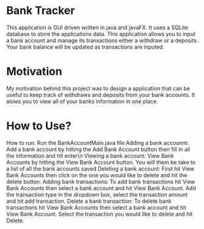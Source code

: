 # Bank Tracker

This application is GUI driven written in java and javaFX. It uses a SQLite database to store the applications data. This application allows you to input a bank account and manage its transactions either a withdraw or a deposits. Your bank balance will be updated as transactions are inputed. 

# Motivation

My motivation behind this project was to design a application that can be useful to keep track of withdraws and deposits from your bank accounts. It alows you to view all of your banks information in one place. 

# How to Use?

How to run: Run the BankAccountMain.java file
Adding a bank accounnt: Add a bank account by hitting the Add Bank Account button then fill in all the information and hit enter\n
Viewing a bank account: View Bank Accounts by hitting the View Bank Account button. You will them be take to a list of all the bank accounts saved
Deleting a bank account: First hit View Bank Accounts then click on the one you would like to delete and hit the delete button.
Adding bank transactions: To add bank transactions hit View Bank Accounts then select a bank account and hit View Bank Account. Add the transaction type in the dropdown box, select the transaction amount and hit add transaction.
Delete a bank transaction: To delete bank transactions hit View Bank Accounts then select a bank account and hit View Bank Account. Select the transaction you would like to delete and hit Delete.